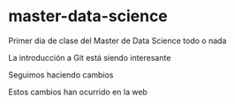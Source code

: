 # master-data-science

Primer dia de clase del Master de Data Science todo o nada

La introducción a Git está siendo interesante

Seguimos haciendo cambios

Estos cambios han ocurrido en la web
